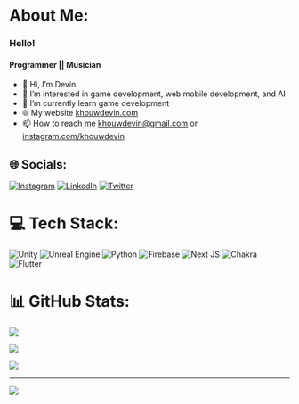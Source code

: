# About Me:

### Hello!

#### Programmer || Musician

- 👋 Hi, I’m Devin
- 👀 I’m interested in game development, web mobile development, and AI
- 🌱 I’m currently learn game development
- 🌐 My website [khouwdevin.com](https://khouwdevin.com)
- 📫 How to reach me khouwdevin@gmail.com or [instagram.com/khouwdevin](https://www.instagram.com/khouwdevin/)


## 🌐 Socials:

[![Instagram](https://img.shields.io/badge/Instagram-%23E4405F.svg?logo=Instagram&logoColor=white)](https://instagram.com/khouwdevin) [![LinkedIn](https://img.shields.io/badge/LinkedIn-%230077B5.svg?logo=linkedin&logoColor=white)](https://linkedin.com/in/khouwdevin) [![Twitter](https://img.shields.io/badge/Twitter-%231DA1F2.svg?logo=Twitter&logoColor=white)](https://twitter.com/khouwdevin) 

# 💻 Tech Stack:

![Unity](https://img.shields.io/badge/Unity-c%23.svg?style=for-the-badge&logo=c-sharp&logoColor=white) ![Unreal Engine](https://img.shields.io/badge/Unreal_Engine-grey.svg?style=for-the-badge&logo=c%2B%2B&logoColor=white) ![Python](https://img.shields.io/badge/python-3670A0?style=for-the-badge&logo=python&logoColor=ffdd54) ![Firebase](https://img.shields.io/badge/firebase-%23039BE5.svg?style=for-the-badge&logo=firebase) ![Next JS](https://img.shields.io/badge/Next-black?style=for-the-badge&logo=next.js&logoColor=white) ![Chakra](https://img.shields.io/badge/chakra-%234ED1C5.svg?style=for-the-badge&logo=chakraui&logoColor=white) ![Flutter](https://img.shields.io/badge/Flutter-%2302569B.svg?style=for-the-badge&logo=Flutter&logoColor=white)

# 📊 GitHub Stats:

![](https://github-readme-stats.vercel.app/api?username=khouwdevin&theme=nightowl&hide_border=false&include_all_commits=true&count_private=false)

![](https://github-readme-streak-stats.herokuapp.com/?user=khouwdevin&theme=nightowl&hide_border=false)

![](https://github-readme-stats.vercel.app/api/top-langs/?username=khouwdevin&theme=nightowl&hide_border=false&include_all_commits=true&count_private=false&layout=compact)

---
[![](https://visitcount.itsvg.in/api?id=khouwdevin&label=Github%20Views&color=1&icon=0&pretty=true)](https://visitcount.itsvg.in)
